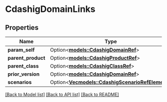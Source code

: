 # CdashigDomainLinks

## Properties

Name | Type | Description | Notes
------------ | ------------- | ------------- | -------------
**param_self** | Option<[**models::CdashigDomainRef**](CdashigDomainRef.md)> |  | [optional]
**parent_product** | Option<[**models::CdashigProductRef**](CdashigProductRef.md)> |  | [optional]
**parent_class** | Option<[**models::CdashigClassRef**](CdashigClassRef.md)> |  | [optional]
**prior_version** | Option<[**models::CdashigDomainRef**](CdashigDomainRef.md)> |  | [optional]
**scenarios** | Option<[**Vec<models::CdashigScenarioRefElement>**](CdashigScenarioRefElement.md)> |  | [optional]

[[Back to Model list]](../README.md#documentation-for-models) [[Back to API list]](../README.md#documentation-for-api-endpoints) [[Back to README]](../README.md)


